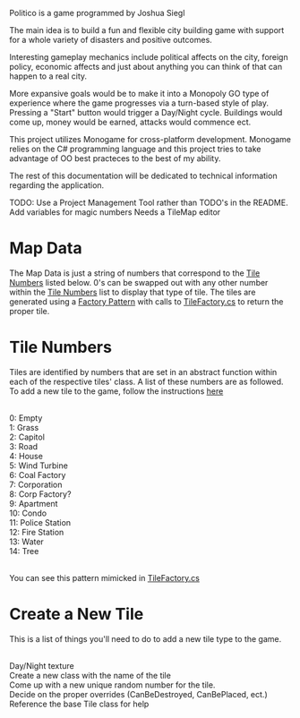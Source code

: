 Politico is a game programmed by Joshua Siegl

The main idea is to build a fun and flexible city building game with support for a whole variety of disasters and positive outcomes. 

Interesting gameplay mechanics include political affects on the city, foreign policy, economic affects and just about anything you can think of that can happen to a real city. 

More expansive goals would be to make it into a Monopoly GO type of experience where the game progresses via a turn-based style of play. Pressing a "Start" button would trigger a Day/Night cycle. Buildings would come up, money would be earned, attacks would commence ect.

This project utilizes Monogame for cross-platform development. Monogame relies on the C# programming language and this project tries to take advantage of OO best practeces to the best of my ability.

The rest of this documentation will be dedicated to technical information regarding the application. 

TODO: 
    Use a Project Management Tool rather than TODO's in the README. 
    Add variables for magic numbers
    Needs a TileMap editor

# Map Data
The Map Data is just a string of numbers that correspond to the [Tile Numbers](#tile-numbers) listed below. 0's can be swapped out with any other number within the [Tile Numbers](#tile-numbers) list to display that type of tile. The tiles are generated using a [Factory Pattern](https://www.codeproject.com/Articles/1131770/Factory-Patterns-Simple-Factory-Pattern)
with calls to [TileFactory.cs](PoliticoRefresh.Core/Game/Tile/TileFactory.cs) to return the proper tile. 

# Tile Numbers 
Tiles are identified by numbers that are set in an abstract function within each of the respective tiles' class. A list of these numbers are as followed. To add a new tile to the game, follow the instructions [here](#create-a-new-tile) <br /><br />

0: Empty<br />
1: Grass<br />
2: Capitol<br />
3: Road<br />
4: House<br />
5: Wind Turbine<br />
6: Coal Factory<br />
7: Corporation<br />
8: Corp Factory?<br />
9: Apartment<br />
10: Condo<br />
11: Police Station<br />
12: Fire Station<br />
13: Water<br />
14: Tree<br /><br />

You can see this pattern mimicked in  [TileFactory.cs](PoliticoRefresh.Core/Game/Tile/TileFactory.cs)

# Create a New Tile
This is a list of things you'll need to do to add a new tile type to the game.<br /><br /> 

Day/Night texture<br />
Create a new class with the name of the tile<br />
Come up with a new unique random number for the tile.<br /> 
Decide on the proper overrides (CanBeDestroyed, CanBePlaced, ect.)<br />
Reference the base Tile class for help